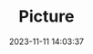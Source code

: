 ---
weight: 1
images:
- /images/edited/190.jpeg
title: Picture
date: 2023-11-11 14:03:37
tags:
- luminar
- work
---